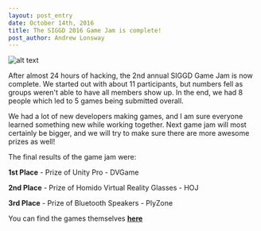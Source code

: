 ```yaml
---
layout: post_entry
date: October 14th, 2016
title: The SIGGD 2016 Game Jam is complete!
post_author: Andrew Lonsway
---
```


![alt text](/img/siggdgamejam2016.jpeg)

After almost 24 hours of hacking, the 2nd annual SIGGD Game Jam is now complete. We started out with about 11 participants, but numbers fell as groups weren't able to have all members show up. In the end, we had 8 people which led to 5 games being submitted overall.

We had a lot of new developers making games, and I am sure everyone learned something new while working together. Next game jam will most certainly be bigger, and we will try to make sure there are more awesome prizes as well!

The final results of the game jam were: 

**1st Place** - Prize of Unity Pro - DVGame

**2nd Place** - Prize of Homido Virtual Reality Glasses - HOJ

**3rd Place** - Prize of Bluetooth Speakers - PlyZone

You can find the games themselves **[here](https://drive.google.com/open?id=0B0hZRv8pG5b3UnFQem5pbUpYMXM)**

